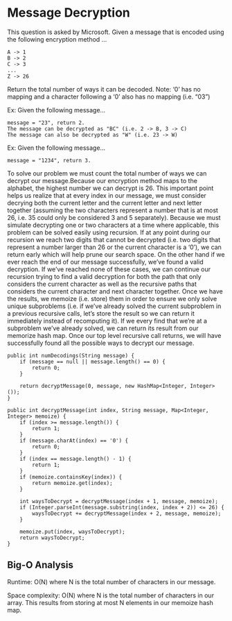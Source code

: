 # Message Decryption

This question is asked by Microsoft. Given a message that is encoded using the following encryption method …

    A -> 1
    B -> 2
    C -> 3
    ...
    Z -> 26
Return the total number of ways it can be decoded.
Note: ‘0’ has no mapping and a character following a ‘0’ also has no mapping (i.e. “03”)

Ex: Given the following message…

    message = "23", return 2.
    The message can be decrypted as "BC" (i.e. 2 -> B, 3 -> C)
    The message can also be decrypted as "W" (i.e. 23 -> W)  
Ex: Given the following message…

    message = "1234", return 3.
To solve our problem we must count the total number of ways we can decrypt our message.Because our encryption method maps to the alphabet, the highest number we can decrypt is 26. This important point helps us realize that at every index in our message, we must consider decrying both the current letter and the current letter and next letter together (assuming the two characters represent a number that is at most 26, i.e. 35 could only be considered 3 and 5 separately). Because we must simulate decrypting one or two characters at a time where applicable, this problem can be solved easily using recursion. If at any point during our recursion we reach two digits that cannot be decrypted (i.e. two digits that represent a number larger than 26 or the current character is a ‘0’), we can return early which will help prune our search space. On the other hand if we ever reach the end of our message successfully, we’ve found a valid decryption. If we’ve reached none of these cases, we can continue our recursion trying to find a valid decryption for both the path that only considers the current character as well as the recursive paths that considers the current character and next character together. Once we have the results, we memoize (i.e. store) them in order to ensure we only solve unique subproblems (i.e. if we’ve already solved the current subproblem in a previous recursive calls, let’s store the result so we can return it immediately instead of recomputing it). If we every find that we’re at a subproblem we’ve already solved, we can return its result from our memorize hash map. Once our top level recursive call returns, we will have successfully found all the possible ways to decrypt our message.

    public int numDecodings(String message) {
        if (message == null || message.length() == 0) {
            return 0;
        }

        return decryptMessage(0, message, new HashMap<Integer, Integer>());
    }

    public int decryptMessage(int index, String message, Map<Integer, Integer> memoize) {
        if (index >= message.length()) {
            return 1;
        }
        if (message.charAt(index) == '0') {
            return 0;
        }
        if (index == message.length() - 1) {
            return 1;
        }
        if (memoize.containsKey(index)) {
            return memoize.get(index);
        }

        int waysToDecrypt = decryptMessage(index + 1, message, memoize);
        if (Integer.parseInt(message.substring(index, index + 2)) <= 26) {
            waysToDecrypt += decryptMessage(index + 2, message, memoize);
        }

        memoize.put(index, waysToDecrypt);
        return waysToDecrypt;
    }

## Big-O Analysis

Runtime: O(N) where N is the total number of characters in our message. 

Space complexity: O(N) where N is the total number of characters in our array. This results from storing at most N elements in our memoize hash map.
